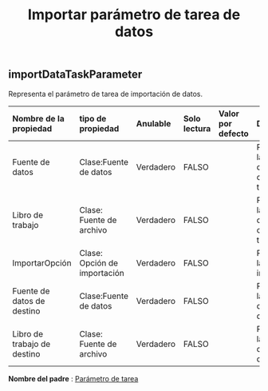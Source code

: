 ﻿---
title: Importar parámetro de tarea de datos
second_title: Aspose.Cells Cloud Documen
type: docs
url: /es/specification/model/importdatataskparameter/
description: "Aspose.Cells Especificación del modelo de nube: ImportDataTaskParameter. Maneje sin esfuerzo Excel y otros documentos de hoja de cálculo con funciones como abrir, generar, editar, dividir, fusionar, comparar y convertir."
kwords: Excel, Office, hoja de cálculo, nube REST API, ImportDataTaskParameter
weight: 50
---
## **importDataTaskParameter**

 Representa el parámetro de tarea de importación de datos.

| Nombre de la propiedad| tipo de propiedad| Anulable| Solo lectura| Valor por defecto| Descripción|
|:- |:- |:- |:- |:- |:- |
| Fuente de datos| Clase:Fuente de datos| Verdadero| FALSO|| Representa la fuente de datos del objeto de tarea.|
| Libro de trabajo| Clase: Fuente de archivo| Verdadero| FALSO|| Representa la fuente de datos del objeto de tarea.|
| ImportarOpción| Clase: Opción de importación| Verdadero| FALSO|| Representa la opción de importación.|
| Fuente de datos de destino| Clase:Fuente de datos| Verdadero| FALSO|| Representa la fuente de datos de destino.|
| Libro de trabajo de destino| Clase: Fuente de archivo| Verdadero| FALSO|| Representa la fuente de datos de destino.|

**Nombre del padre** : [Parámetro de tarea](/specification/model/taskparameter)

